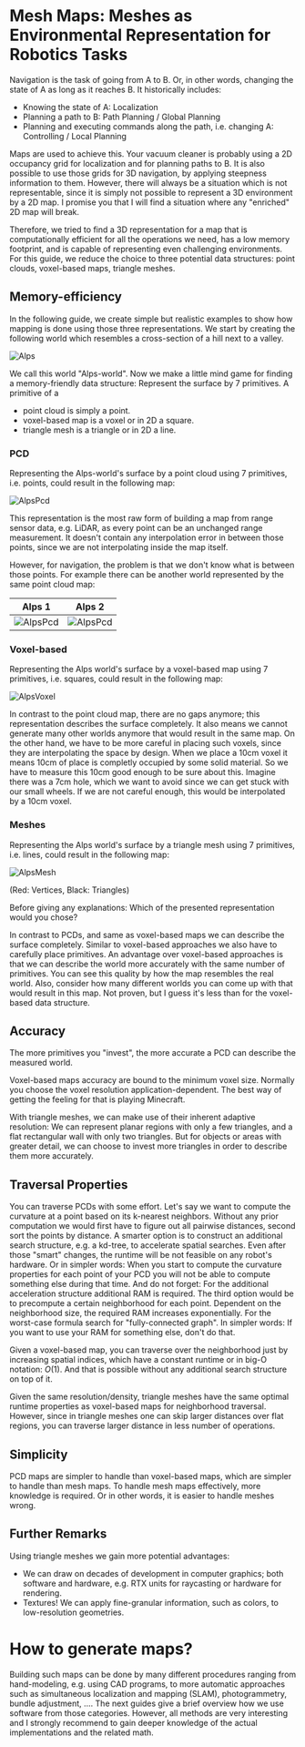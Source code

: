 
# Mesh Maps: Meshes as Environmental Representation for Robotics Tasks

Navigation is the task of going from A to B. Or, in other words, changing the state of A as long as it reaches B. It historically includes:

- Knowing the state of A: Localization
- Planning a path to B: Path Planning / Global Planning
- Planning and executing commands along the path, i.e. changing A: Controlling / Local Planning

Maps are used to achieve this.
Your vacuum cleaner is probably using a 2D occupancy grid for localization and for planning paths to B.
It is also possible to use those grids for 3D navigation, by applying steepness information to them.
However, there will always be a situation which is not representable, since it is simply not possible to represent a 3D environment by a 2D map.
I promise you that I will find a situation where any "enriched" 2D map will break.

Therefore, we tried to find a 3D representation for a map that is computationally efficient for all the operations we need, has a low memory footprint, and is capable of representing even challenging environments.
For this guide, we reduce the choice to three potential data structures: point clouds, voxel-based maps, triangle meshes.

## Memory-efficiency

In the following guide, we create simple but realistic examples to show how mapping is done using those three representations.
We start by creating the following world which resembles a cross-section of a hill next to a valley.

![Alps](/media/alps/alps.png)

We call this world "Alps-world". Now we make a little mind game for finding a memory-friendly data structure: Represent the surface by 7 primitives.
A primitive of a 
- point cloud is simply a point.
- voxel-based map is a voxel or in 2D a square.
- triangle mesh is a triangle or in 2D a line.

### PCD

Representing the Alps-world's surface by a point cloud using 7 primitives, i.e. points, could result in the following map:


![AlpsPcd](/media/alps/alps_pcd.png)


This representation is the most raw form of building a map from range sensor data, e.g. LiDAR, as every point can be an unchanged range measurement.
It doesn't contain any interpolation error in between those points, since we are not interpolating inside the map itself.

However, for navigation, the problem is that we don't know what is between those points.
For example there can be another world represented by the same point cloud map:

| Alps 1 | Alps 2 |
|:--:|:--:|
| ![AlpsPcd](/media/alps/alps_pcd.png) | ![AlpsPcd](/media/alps/alps_pcd_2.png) |


### Voxel-based

Representing the Alps world's surface by a voxel-based map using 7 primitives, i.e. squares, could result in the following map:

![AlpsVoxel](/media/alps/alps_voxel.png)

In contrast to the point cloud map, there are no gaps anymore; this representation describes the surface completely.
It also means we cannot generate many other worlds anymore that would result in the same map.
On the other hand, we have to be more careful in placing such voxels, since they are interpolating the space by design.
When we place a 10cm voxel it means 10cm of place is completly occupied by some solid material.
So we have to measure this 10cm good enough to be sure about this.
Imagine there was a 7cm hole, which we want to avoid since we can get stuck with our small wheels.
If we are not careful enough, this would be interpolated by a 10cm voxel.


### Meshes

Representing the Alps world's surface by a triangle mesh using 7 primitives, i.e. lines, could result in the following map:

![AlpsMesh](/media/alps/alps_mesh.png)

(Red: Vertices, Black: Triangles)

Before giving any explanations: Which of the presented representation would you chose?

In contrast to PCDs, and same as voxel-based maps we can describe the surface completely.
Similar to voxel-based approaches we also have to carefully place primitives.
An advantage over voxel-based approaches is that we can describe the world more accurately with the same number of primitives.
You can see this quality by how the map resembles the real world.
Also, consider how many different worlds you can come up with that would result in this map.
Not proven, but I guess it's less than for the voxel-based data structure.



## Accuracy

The more primitives you "invest", the more accurate a PCD can describe the measured world.

Voxel-based maps accuracy are bound to the minimum voxel size.
Normally you choose the voxel resolution application-dependent.
The best way of getting the feeling for that is playing Minecraft.

With triangle meshes, we can make use of their inherent adaptive resolution:
We can represent planar regions with only a few triangles, and a flat rectangular wall with only two triangles.
But for objects or areas with greater detail, we can choose to invest more triangles in order to describe them more accurately.


## Traversal Properties

You can traverse PCDs with some effort.
Let's say we want to compute the curvature at a point based on its k-nearest neighbors.
Without any prior computation we would first have to figure out all pairwise distances, second sort the points by distance.
A smarter option is to construct an additional search structure, e.g. a kd-tree, to accelerate spatial searches.
Even after those "smart" changes, the runtime will be not feasible on any robot's hardware.
Or in simpler words: When you start to compute the curvature properties for each point of your PCD you will not be able to compute something else during that time.
And do not forget: For the additional acceleration structure additional RAM is required.
The third option would be to precompute a certain neighborhood for each point.
Dependent on the neighborhood size, the required RAM increases exponentially.
For the worst-case formula search for "fully-connected graph".
In simpler words: If you want to use your RAM for something else, don't do that.

Given a voxel-based map, you can traverse over the neighborhood just by increasing spatial indices, which have a constant runtime or in big-O notation: $O(1)$.
And that is possible without any additional search structure on top of it.

Given the same resolution/density, triangle meshes have the same optimal runtime properties as voxel-based maps for neighborhood traversal.
However, since in triangle meshes one can skip larger distances over flat regions, you can traverse larger distance in less number of operations.

## Simplicity

PCD maps are simpler to handle than voxel-based maps, which are simpler to handle than mesh maps.
To handle mesh maps effectively, more knowledge is required.
Or in other words, it is easier to handle meshes wrong.

## Further Remarks

Using triangle meshes we gain more potential advantages:
- We can draw on decades of development in computer graphics; both software and hardware, e.g. RTX units for raycasting or hardware for rendering.
- Textures! We can apply fine-granular information, such as colors, to low-resolution geometries.


# How to generate maps?

Building such maps can be done by many different procedures ranging from hand-modeling, e.g. using CAD programs, to more automatic approaches such as simultaneous localization and mapping (SLAM), photogrammetry, bundle adjustment, ....
The next guides give a brief overview how we use software from those categories.
However, all methods are very interesting and I strongly recommend to gain deeper knowledge of the actual implementations and the related math.

